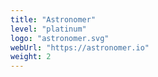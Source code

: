 ```yaml
---
title: "Astronomer"
level: "platinum"
logo: "astronomer.svg"
webUrl: "https://astronomer.io"
weight: 2
---
```


